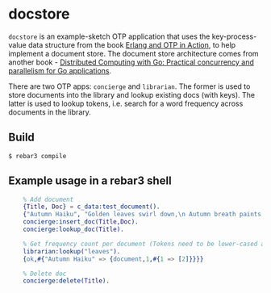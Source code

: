docstore
=====

`docstore` is an example-sketch OTP application that uses the key-process-value data structure from the book [Erlang and OTP in Action](https://www.google.co.uk/books/edition/Erlang_and_OTP_in_Action/1zgzEAAAQBAJ?hl=en&gbpv=1&dq=erlang+and+otp+in+action&printsec=frontcover), to help implement a document store. The document store architecture comes from another book - [Distributed Computing with Go: Practical concurrency and parallelism for Go applications](https://www.google.co.uk/books/edition/Distributed_Computing_with_Go/dulODwAAQBAJ?hl=en).

There are two OTP apps: `concierge` and `librarian`. The former is used to store documents into the library and lookup existing docs (with keys). The latter is used to lookup tokens, i.e. search for a word frequency across documents in the library.

Build
----
```shell
$ rebar3 compile
```

Example usage in a rebar3 shell
----
```Erlang
    % Add document
    {Title, Doc} = c_data:test_document().
    {"Autumn Haiku", "Golden leaves swirl down,\n Autumn breath paints the earth warm,\n Twilight hums its song."}   
    concierge:insert_doc(Title,Doc).
    concierge:lookup_doc(Title).

    % Get frequency count per document (Tokens need to be lower-cased and non stop-words)
    librarian:lookup("leaves").
    {ok,#{"Autumn Haiku" => {document,1,#{1 => [2]}}}}

    % Delete doc
    concierge:delete(Title).
```

    